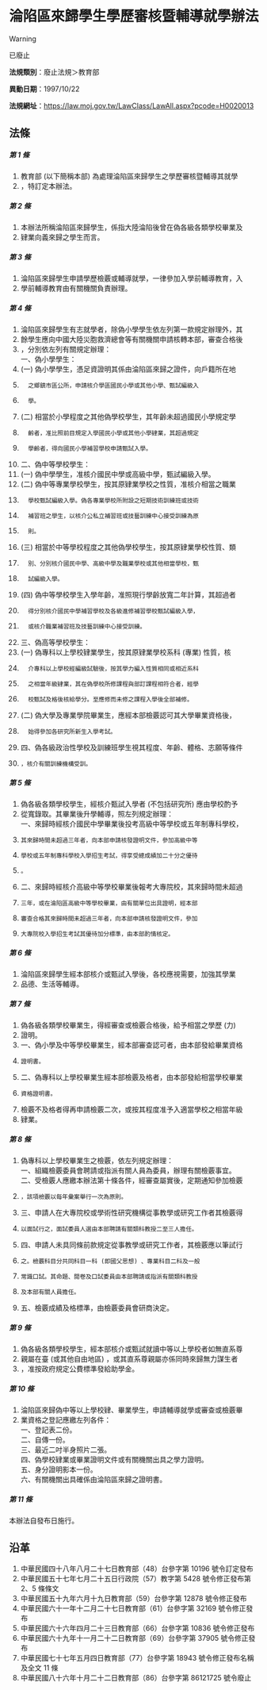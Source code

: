 # 淪陷區來歸學生學歷審核暨輔導就學辦法


> [!WARNING]
> 已廢止


**法規類別**：廢止法規＞教育部

**異動日期**：1997/10/22  

**法規網址**：https://law.moj.gov.tw/LawClass/LawAll.aspx?pcode=H0020013



## 法條
##### 第 1 條
1. 教育部 (以下簡稱本部) 為處理淪陷區來歸學生之學歷審核暨輔導其就學
1. ，特訂定本辦法。

##### 第 2 條
1. 本辦法所稱淪陷區來歸學生，係指大陸淪陷後曾在偽各級各類學校畢業及
1. 肄業向義來歸之學生而言。

##### 第 3 條
1. 淪陷區來歸學生申請學歷檢覈或輔導就學，一律參加入學前輔導教育，入
1. 學前輔導教育由有關機關負責辦理。

##### 第 4 條
1. 淪陷區來歸學生有志就學者，除偽小學學生依左列第一款規定辦理外，其
1. 餘學生應向中國大陸災胞救濟總會等有關機關申請核轉本部，審查合格後
1. ，分別依左列有關規定辦理：  
一、偽小學學生：
1.  (一) 偽小學學生，憑足資證明其係由淪陷區來歸之證件，向戶籍所在地
1.       之鄉鎮市區公所，申請核介學區國民小學或其他小學、甄試編級入
1.       學。
1.  (二) 相當於小學程度之其他偽學校學生，其年齡未超過國民小學規定學
1.       齡者，准比照前目規定入學國民小學或其他小學肄業，其超過規定
1.       學齡者，得向國民小學補習學校申請甄試入學。
1. 二、偽中等學校學生：
1.  (一) 偽中學學生，准核介國民中學或高級中學，甄試編級入學。
1.  (二) 偽中等專業學校學生，按其原肄業學校之性質，准核介相當之職業
1.       學校甄試編級入學。偽各專業學校所附設之短期技術訓練班或技術
1.       補習班之學生，以核介公私立補習班或技藝訓練中心接受訓練為原
1.       則。
1.  (三) 相當於中等學校程度之其他偽學校學生，按其原肄業學校性質、類
1.       別、分別核介國民中學、高級中學及職業學校或其他相當學校，甄
1.       試編級入學。
1.  (四) 偽中等學校學生入學年齡，准照現行學齡放寬二年計算，其超過者
1.       得分別核介國民中學補習學校及各級進修補習學校甄試編級入學，
1.       或核介職業補習班及技藝訓練中心接受訓練。
1. 三、偽高等學校學生：
1.  (一) 偽專科以上學校肄業學生，按其原肄業學校系科 (專業) 性質，核
1.       介專科以上學校經編級試驗後，按其學力編入性質相同或相近系科
1.       之相當年級肄業，其在偽學校所修課程與部訂課程相符合者，經學
1.       校甄試及格後核給學分。至應修而未修之課程入學後全部補修。
1.  (二) 偽大學及專業學院畢業生，應經本部檢覈認可其大學畢業資格後，
1.       始得參加各研究所新生入學考試。
1. 四、偽各級政治性學校及訓練班學生視其程度、年齡、體格、志願等條件
1.     ，核介有關訓練機構受訓。

##### 第 5 條
1. 偽各級各類學校學生，經核介甄試入學者 (不包括研究所) 應由學校酌予
1. 從寬錄取。其畢業後升學輔導，照左列規定辦理：  
一、來歸時經核介國民中學畢業後投考高級中等學校或五年制專科學校，
1.     其來歸時間未超過三年者，向本部申請核發證明文件，參加高級中等
1.     學校或五年制專科學校入學招生考試，得享受總成績加二十分之優待
1.     。
1. 二、來歸時經核介高級中等學校畢業後報考大專院校，其來歸時間未超過
1.     三年，或在淪陷區高級中等學校畢業，由有關單位出具證明，經本部
1.     審查合格其來歸時間未超過三年者，向本部申請核發證明文件，參加
1.     大專院校入學招生考試其優待加分標準，由本部酌情核定。

##### 第 6 條
1. 淪陷區來歸學生經本部核介或甄試入學後，各校應視需要，加強其學業
1. 品德、生活等輔導。

##### 第 7 條
1. 偽各級各類學校畢業生，得經審查或檢覈合格後，給予相當之學歷 (力)
1. 證明。
1. 一、偽小學及中等學校畢業生，經本部審查認可者，由本部發給畢業資格
1.     證明書。
1. 二、偽專科以上學校畢業生經本部檢覈及格者，由本部發給相當學校畢業
1.     資格證明書。
1. 檢覈不及格者得再申請檢覈二次，或按其程度准予入適當學校之相當年級
1. 肄業。

##### 第 8 條
1. 偽專科以上學校畢業生之檢覈，依左列規定辦理：  
一、組織檢覈委員會聘請或指派有關人員為委員，辦理有關檢覈事宜。  
二、受檢覈人應繳本辦法第十條各件，經審查屬實後，定期通知參加檢覈
1.     ，該項檢覈以每年彙案舉行一次為原則。
1. 三、申請人在大專院校或學術性研究機構從事教學或研究工作者其檢覈得
1.     以面試行之，面試委員人選由本部聘請有關類科教授二至三人擔任。
1. 四、申請人未具同條前款規定從事教學或研究工作者，其檢覈應以筆試行
1.     之。檢覈科目分共同科目一科 (即國父思想) 、專業科目二科及一般
1.     常識口試。其命題、閱卷及口試委員由本部聘請或指派有關類科教授
1.     及本部有關人員擔任。
1. 五、檢覈成績及格標準，由檢覈委員會研商決定。

##### 第 9 條
1. 偽各級各類學校學生，經本部核介或甄試就讀中等以上學校者如無直系尊
1. 親屬在臺 (或其他自由地區) ，或其直系尊親屬亦係同時來歸無力謀生者
1. ，准按政府規定公費標準發給助學金。

##### 第 10 條
1. 淪陷區來歸偽中等以上學校肄、畢業學生，申請輔導就學或審查或檢覈畢
1. 業資格之登記應繳左列各件：  
一、登記表二份。  
二、自傳一份。  
三、最近二吋半身照片二張。  
四、偽學校肄業或畢業證明文件或有關機關出具之學力證明。  
五、身分證明影本一份。  
六、有關機關出具確係由淪陷區來歸之證明書。

##### 第 11 條
本辦法自發布日施行。

## 沿革
1. 中華民國四十八年八月二十七日教育部（48）台參字第 10196  號令訂定發布
1. 中華民國五十七年七月二十五日行政院（57）教字第 5428 號令修正發布第 2、5 條條文
1. 中華民國五十九年六月十九日教育部（59）台參字第 12878  號令修正發布
1. 中華民國六十一年十二月二十七日教育部（61）台參字第 32169  號令修正發布
1. 中華民國六十六年四月二十三日教育部（66）台參字第 10836  號令修正發布
1. 中華民國六十九年十一月二十二日教育部（69）台參字第 37905  號令修正發布
1. 中華民國七十七年五月四日教育部（77）台參字第 18943  號令修正發布名稱及全文 11 條
1. 中華民國八十六年十月二十二日教育部（86）台參字第 86121725 號令廢止
